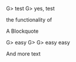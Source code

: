 G> test
G> yes, test

the functionality of

    
A Blockquote

G> easy
G>
G> easy easy


And more text